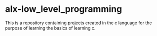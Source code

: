 # alx-low_level_programming
This is a repository containing projects created in the c language for the purpose of learning the basics of learning c.
